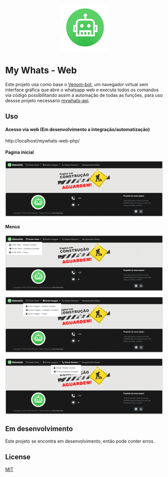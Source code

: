 
<p align="center">
  <img src="./public/images/whatsapp-bot.png" width="150" alt="My Whats">
</p>

# My Whats - Web
 Este projeto usa como base o [Venom-bot](https://github.com/orkestral/venom "Venom-bot"), um navegador virtual sem interface gráfica que abre o whatsapp web e executa todos os comandos via código possibilitando assim a automação de todas as funções, para uso dessse projeto necessario [mywhats-api](https://github.com/AlanMartines/mywhats-api "mywhats-api").

## Uso
#### Acesso via web (Em desenvolvimento a integração/automatização)
http://localhost/mywhats-web-php/

#### Pagina inicial
<p align="left">
  <img src="./public/images/prints/Screenshot_1.png" width="500" alt="My Whats">
</p>

#### Menus
<p align="left">
  <img src="./public/images/prints/Screenshot_2.png" width="500" alt="My Whats">
</p>
<p align="left">
  <img src="./public/images/prints/Screenshot_3.png" width="500" alt="My Whats">
</p>
<p align="left">
  <img src="./public/images/prints/Screenshot_4.png" width="500" alt="My Whats">
</p>

## Em desenvolvimento
Este projeto se encontra em desenvolvimento, então pode conter erros.

## License
[MIT](https://choosealicense.com/licenses/mit/)